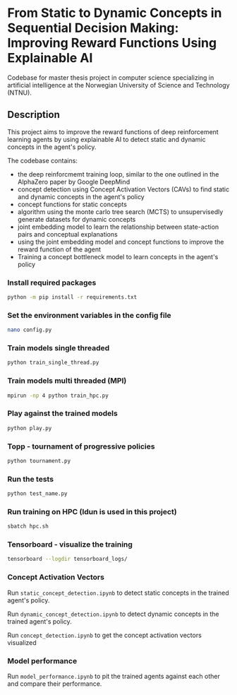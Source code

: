 # From Static to Dynamic Concepts in Sequential Decision Making: Improving Reward Functions Using Explainable AI

Codebase for master thesis project in computer science specializing in artificial intelligence at the Norwegian University of Science and Technology (NTNU).

## Description
This project aims to improve the reward functions of deep reinforcement learning agents by using explainable AI to detect static and dynamic concepts in the agent's policy.

The codebase contains:
*   the deep reinforcmemt training loop, similar to the one outlined in the AlphaZero paper by Google DeepMind
*   concept detection using Concept Activation Vectors (CAVs) to find static and dynamic concepts in the agent's policy
*   concept functions for static concepts
*   algorithm using the monte carlo tree search (MCTS) to unsupervisedly generate datasets for dynamic concepts
*   joint embedding model to learn the relationship between state-action pairs and conceptual explanations
*   using the joint embedding model and concept functions to improve the reward function of the agent
*   Training a concept bottleneck model to learn concepts in the agent's policy


### Install required packages
```bash
python -m pip install -r requirements.txt
```

### Set the environment variables in the config file
```bash
nano config.py
```

### Train models single threaded
```bash
python train_single_thread.py
```

### Train models multi threaded (MPI)
```bash
mpirun -np 4 python train_hpc.py
```

### Play against the trained models
```bash
python play.py
```

### Topp - tournament of progressive policies
```bash
python tournament.py
```

### Run the tests
```bash
python test_name.py
```

### Run training on HPC (Idun is used in this project)
```bash
sbatch hpc.sh
```

### Tensorboard - visualize the training
```bash
tensorboard --logdir tensorboard_logs/
```

### Concept Activation Vectors
Run ```static_concept_detection.ipynb``` to detect static concepts in the trained agent's policy.

Run ```dynamic_concept_detection.ipynb``` to detect dynamic concepts in the trained agent's policy.

Run ```concept_detection.ipynb``` to get the concept activation vectors visualized

### Model performance
Run ```model_performance.ipynb``` to pit the trained agents against each other and compare their performance.

